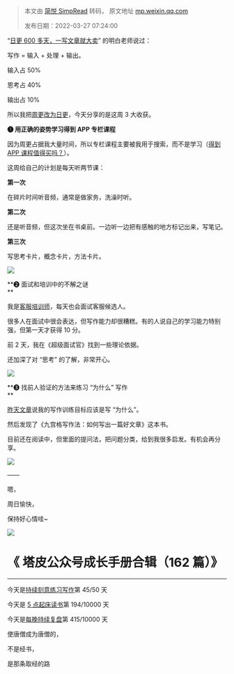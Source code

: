 > 本文由 [简悦 SimpRead](http://ksria.com/simpread/) 转码， 原文地址 [mp.weixin.qq.com](https://mp.weixin.qq.com/s/B14TRNx_bfKLpn9Vl4dejA)
>
> 发布日期：2022-03-27 07:24:00

“[日更 600 多天，一写文章就大卖](http://mp.weixin.qq.com/s?__biz=MzIwMzA5NTI3NQ==&mid=2649917537&idx=1&sn=988cb0b5b94ee13aba1260aed10d7cba&chksm=8ed285e5b9a50cf36021882e7bd463166f1f11278fd41466ef77230f5cd273bf3d1cb3c869f8&scene=21#wechat_redirect)” 的明白老师说过：

写作 = 输入 + 处理 + 输出。

输入占 50% 

思考占 40% 

输出占 10%

  

所以我把[周更改为日更](http://mp.weixin.qq.com/s?__biz=MzIwMzA5NTI3NQ==&mid=2649917473&idx=1&sn=820e2212df3f659eef0d03d83770cb9b&chksm=8ed285a5b9a50cb30d109fad21f8baeda4357633e89502e3eb09bb7fc3b916fc4030c9778522&scene=21#wechat_redirect)，今天分享的是这周 3 大收获。  

  

  

**❶ 用正确的姿势学习得到 APP 专栏课程**

  

因为周更占据我大量时间，所以专栏课程主要被我用于搜索，而不是学习（[得到 APP 课程值得买吗？](http://mp.weixin.qq.com/s?__biz=MzIwMzA5NTI3NQ==&mid=2649913010&idx=1&sn=1037072405831c632d8eb3fd30677162&chksm=8ed27b36b9a5f2205f37af44ac713249b65d407a20125e84f6fdea29e8265052af64ba73b1a4&scene=21#wechat_redirect)）。

  

这周给自己的计划是每天听两节课：

  

**第一次**

在碎片时间听音频，通常是做家务，洗澡时听。

  

**第二次**

还是听音频，但这次坐在书桌前。一边听一边把有感触的地方标记出来，写笔记。  

  

**第三次**

写思考卡片，概念卡片，方法卡片。

  

![](https://mmbiz.qpic.cn/mmbiz_jpg/2qRZ6oIialEC7HvcceKwK6r9fNAJWFrPvdfnnWUOm3nxVTGriclib99RqtLy7VuBDNDQiazrChE5pWiadZEj8HRhZng/640?wx_fmt=jpeg)

  

  

**❷ 面试和培训中的不解之谜  
**

  

我是[客服培训师](http://mp.weixin.qq.com/s?__biz=MzIwMzA5NTI3NQ==&mid=2649916862&idx=1&sn=43793b20199fd046b6f91c9c6f43042a&chksm=8ed2883ab9a5012c2529cffab4adfe36af22da10a433e64e03012cbcd19204bc7850f9f33467&scene=21#wechat_redirect)，每天也会面试客服候选人。

  

很多人在面试中很会表达，但写作能力却很糟糕。有的人说自己的学习能力特别强，但第一天才获得 10 分。

  

前 2 天，我在《超级面试官》找到一些理论依据。

  

还加深了对 “思考” 的了解，非常开心。  

  

![](https://mmbiz.qpic.cn/mmbiz_jpg/2qRZ6oIialEC7HvcceKwK6r9fNAJWFrPvZbsBXcKmtaiaYH8qadHlDLrXjpSYJQAglnYibAX88on89LoRnjF6hvuA/640?wx_fmt=jpeg)

**❸ 找前人验证的方法来练习 “为什么” 写作  
**

  

[昨天文章](http://mp.weixin.qq.com/s?__biz=MzIwMzA5NTI3NQ==&mid=2649917547&idx=1&sn=e6086b7733b984d4e9ff5fd74969c547&chksm=8ed285efb9a50cf919ce5e82b12d24748c1c572565f3a4b5f4fbfe9baca21f478649579bf82b&scene=21#wechat_redirect)说我的写作训练目标应该是写 “为什么”。

  

然后发现了《九宫格写作法：如何写出一篇好文章》这本书。

  

目前还在阅读中，但里面的提问法，把问题分类，给到我很多启发。有机会再分享。

  

![](https://mmbiz.qpic.cn/mmbiz_jpg/2qRZ6oIialEC7HvcceKwK6r9fNAJWFrPvcVCRckcz6d6MsstgMojI6icKeWhibsFCiabLQ8ZWbXwGuRWIibkc2uhbcA/640?wx_fmt=jpeg)

  

  

——

嗯，

周日愉快，

保持好心情哇~

[![](https://mmbiz.qpic.cn/mmbiz_jpg/2qRZ6oIialEC7HvcceKwK6r9fNAJWFrPvjvY9saswZfTRsUhMib2GETky30roa7NibLF04g3Gs0yMUDeHtDepePsw/640?wx_fmt=jpeg)](https://mp.weixin.qq.com/s?__biz=MzIwMzA5NTI3NQ==&mid=2649917487&idx=1&sn=bcb7511180bc02d71ed255477345d157&chksm=8ed285abb9a50cbd7a69c7b53b6661ef81e0ab8532ba714c8176e9e164d8d42708a45494ae15&token=835924073&lang=zh_CN&scene=21#wechat_redirect)  

《 塔皮公众号成长手册合辑（162 篇）》
=====================

* * *

  

今天是[持续刻意练习写作](http://mp.weixin.qq.com/s?__biz=MzIwMzA5NTI3NQ==&mid=2649917473&idx=1&sn=820e2212df3f659eef0d03d83770cb9b&chksm=8ed285a5b9a50cb30d109fad21f8baeda4357633e89502e3eb09bb7fc3b916fc4030c9778522&scene=21#wechat_redirect)第 45/50 天

今天是 [5 点起床读书](https://mp.weixin.qq.com/s?__biz=MzIwMzA5NTI3NQ==&mid=2649910546&idx=1&sn=65b422dc1f32c5ed3ce3641cd94c698a&chksm=8ed26096b9a5e98079a1d9c6a6910fa5603a17b3767e9e908af827c0a843bbc0a8853e484493&token=1634201240&lang=zh_CN&scene=21#wechat_redirect)第 194/10000 天

今天是[每晚持续复盘](https://mp.weixin.qq.com/mp/appmsgalbum?__biz=MzIwMzA5NTI3NQ==&action=getalbum&album_id=1740274455186046978&scene=21#wechat_redirect)第 415/10000 天

  

使唐僧成为唐僧的，

不是经书，

是那条取经的路